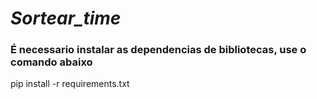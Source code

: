 # ***Sortear_time***

### É necessario instalar as dependencias de bibliotecas, use o comando abaixo
pip install -r requirements.txt
